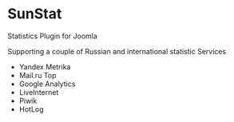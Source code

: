 SunStat
=======

Statistics Plugin for Joomla

Supporting a couple of Russian and international statistic Services

- Yandex Metrika
- Mail.ru Top
- Google Analytics
- LiveInternet
- Piwik
- HotLog
 
